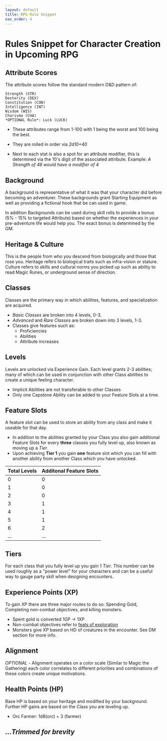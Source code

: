 ```yaml
---
layout: default
title: RPG Rule Snippet
nav_order: 4
---
```


# Rules Snippet for Character Creation in Upcoming RPG

## Attribute Scores
The attribute scores follow the standard modern D&D pattern of:
```
Strength (STR)
Dexterity (DEX)
Constitution (CON)
Intelligence (INT)
Wisdom (WIS)
Charisma (CHA)
*OPTIONAL Rule*: Luck (LUCK)
 ```

- These attributes range from 1-100 with 1 being the worst and 100 being the best.

- They are rolled in order via *2d10+40*

- Next to each stat is also a spot for an attribute modifier, this is determined via the 10's digit of the associated attribute.
Example: *A Strength of 46 would have a modifier of 4*

## Background
A background is representative of what it was that your character did before becoming an adventurer. These backgrounds grant Starting Equipment as well as providing a fictional hook that be can used in game.

In addition Backgrounds can be used during skill rolls to provide a bonus (5% - 15% to targeted Attribute) based on whether the experiences in your pre-adventure life would help you. The exact bonus is determined by the GM.

## Heritage & Culture
This is the people from who you descend from biologically and those that rose you. Heritage refers to biological traits such as infra-vision or stature. Culture refers to skills and cultural norms you picked up such as ability to read Magic Runes, or underground sense of direction.

## Classes
Classes are the primary way in which abilities, features, and specialization are acquired. 
* *Basic Classes* are broken into 4 levels, 0-3. 
* *Advanced* and *Rare Classes* are broken down into 3 levels, 1-3. 
* Classes give features such as: 
	* Proficiencies
	* Abilities
	* Attribute increases

## Levels 
Levels are unlocked via Experience Gain. Each level grants 2-3 abilities; many of which can be used in conjunction with other Class abilities to create a unique feeling character.
* Implicit Abilities are not transferable to other Classes
* Only one Capstone Ability can be added to your Feature Slots at a time.

## Feature Slots
A feature slot can be used to store an ability from any class and make it useable for that day. 
* In addition to the abilities granted by your Class you also gain additional Feature Slots for every **three** classes you fully level up, also known as moving up a *Tier*. 
* Upon achieving **Tier 1** you gain **one** feature slot which you can fill with another ability from another Class which you have unlocked.

<table>
  <thead>
    <tr>
      <th>Total Levels</th>
      <th>Additonal Feature Slots</th>
    </tr>
  </thead>
  <tbody>
    <tr>
      <td>0</td>
      <td>0</td>
    </tr>
    <tr>
      <td>1</td>
      <td>0</td>
    </tr>
    <tr>
      <td>2</td>
      <td>0</td>
    <tr>
      <td>3</td>
      <td>1</td>
    </tr>
        <tr>
      <td>4</td>
      <td>1</td>
    </tr>
        <tr>
      <td>5</td>
      <td>1</td>
    </tr>
    <tr>
      <td>6</td>
      <td>2</td>
    </tr>
    <tr>
    <td>...</td>
    <td>...</td>
    </tr>
  </tbody>
</table>


## Tiers
For each class that you fully level up you gain 1 *Tier*. This number can be used roughly as a "power level" for your characters and can be a useful way to gauge party skill when designing encounters.

## Experience Points (XP)
To gain XP there are three major routes to do so: Spending Gold, Completing non-combat objectives, and killing monsters.
* Spent gold is converted 1GP -> 1XP
* Non-combat objectives refer to [feats of exploration](https://docs.google.com/spreadsheets/d/1EgF5H4ERSwOKIrj8ZBQiUVjP8ZDapEcaoucUNmVj4pE/edit#gid=0)
* Monsters give XP based on HD of creatures in the encounter. See DM section for more info.

## Alignment
*OPTIONAL* - Alignment operates on a color scale (Similar to Magic the Gathering) each color correlates to different priorities and combinations of these colors create unique motivations.

## Health Points (HP)
Base HP is based on your heritage and modified by your background. Further HP gains are based on the Class you are leveling up.
* Orc Farmer: 1d8(orc) + 3 (farmer)


## *...Trimmed for brevity*